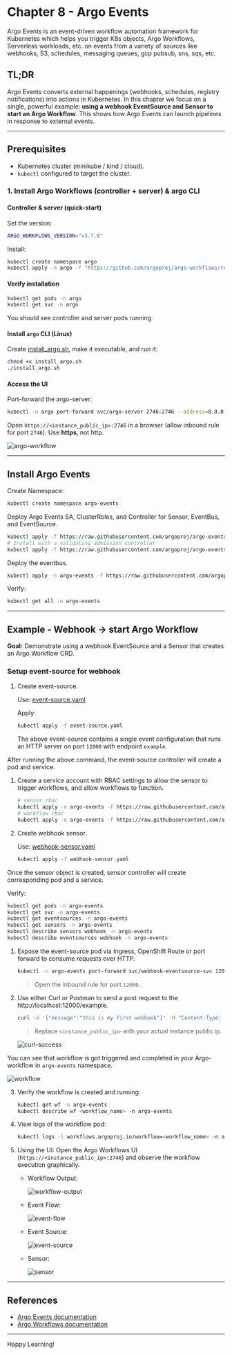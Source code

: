 # Chapter 8 - Argo Events

Argo Events is an event-driven workflow automation framework for Kubernetes which helps you trigger K8s objects, Argo Workflows, Serverless workloads, etc. on events from a variety of sources like webhooks, S3, schedules, messaging queues, gcp pubsub, sns, sqs, etc.

## TL;DR

Argo Events converts external happenings (webhooks, schedules, registry notifications) into actions in Kubernetes. In this chapter we focus on a single, powerful example: **using a webhook EventSource and Sensor to start an Argo Workflow**. This shows how Argo Events can launch pipelines in response to external events.

---

## Prerequisites

* Kubernetes cluster (minikube / kind / cloud).
* `kubectl` configured to target the cluster.

### 1. Install Argo Workflows (controller + server) & argo CLI

#### Controller & server (quick-start)

Set the version:

```bash
ARGO_WORKFLOWS_VERSION="v3.7.0"
```

Install:

```bash
kubectl create namespace argo
kubectl apply -n argo -f "https://github.com/argoproj/argo-workflows/releases/download/${ARGO_WORKFLOWS_VERSION}/quick-start-minimal.yaml"
```

#### Verify installation

```bash
kubectl get pods -n argo
kubectl get svc -n argo
```

You should see controller and server pods running.

#### Install `argo` CLI (Linux)

Create [install\_argo.sh](install_argo.sh), make it executable, and run it:

```bash
chmod +x install_argo.sh
./install_argo.sh
```

#### Access the UI

Port-forward the argo-server:

```bash
kubectl -n argo port-forward svc/argo-server 2746:2746 --address=0.0.0.0 &
```

Open `https://<instance_public_ip>:2746` in a browser (allow inbound rule for port `2746`). Use **https**, not http.

![argo-workflow](output_images/image-3.png)

---

## Install Argo Events

Create Namespace:
```bash
kubectl create namespace argo-events
```

Deploy Argo Events SA, ClusterRoles, and Controller for Sensor, EventBus, and EventSource.

```bash
kubectl apply -f https://raw.githubusercontent.com/argoproj/argo-events/stable/manifests/install.yaml
# Install with a validating admission controller
kubectl apply -f https://raw.githubusercontent.com/argoproj/argo-events/stable/manifests/install-validating-webhook.yaml
```

Deploy the eventbus.
```bash
kubectl apply -n argo-events -f https://raw.githubusercontent.com/argoproj/argo-events/stable/examples/eventbus/native.yaml
```

Verify:

```bash
kubectl get all -n argo-events
```

---

## Example - Webhook → start Argo Workflow

**Goal:** Demonstrate using a webhook EventSource and a Sensor that creates an Argo Workflow CRD.

### Setup event-source for webhook

1. Create event-source.

    Use: [event-source.yaml](event-source.yaml)

    Apply:
    ```bash
    kubectl apply -f event-source.yaml
    ```

    The above event-source contains a single event configuration that runs an HTTP server on port `12000` with endpoint `example`.

After running the above command, the event-source controller will create a pod and service.

1. Create a service account with RBAC settings to allow the sensor to trigger workflows, and allow workflows to function.

    ```bash
    # sensor rbac
    kubectl apply -n argo-events -f https://raw.githubusercontent.com/argoproj/argo-events/master/examples/rbac/sensor-rbac.yaml
    # workflow rbac
    kubectl apply -n argo-events -f https://raw.githubusercontent.com/argoproj/argo-events/master/examples/rbac/workflow-rbac.yaml
    ```

2. Create webhook sensor.

    Use: [webhook-sensor.yaml](webhook-sensor.yaml)

    ```bash
    kubectl apply -f webhook-sensor.yaml
    ```

Once the sensor object is created, sensor controller will create corresponding pod and a service.

Verify:

```bash
kubectl get pods -n argo-events
kubectl get svc -n argo-events
kubectl get eventsources -n argo-events
kubectl get sensors -n argo-events
kubectl describe sensors webhook -n argo-events
kubectl describe eventsources webhook -n argo-events
```


1. Expose the event-source pod via Ingress, OpenShift Route or port forward to consume requests over HTTP.

    ```bash
    kubectl -n argo-events port-forward svc/webhook-eventsource-svc 12000:12000 --address=0.0.0.0 &
    ```

    > Open the inbound rule for port `12000`.

2. Use either Curl or Postman to send a post request to the http://localhost:12000/example.

    ```bash
    curl -d '{"message":"this is my first webhook"}' -H "Content-Type: application/json" -X POST http://<instance_public_ip>:12000/example
    ```

    > Replace `<instance_public_ip>` with your actual instance public ip.

    ![curl-success](output_images/image-2.png)

You can see that workflow is got triggered and completed in your Argo-workflow in `argo-events` namespace.

![workflow](output_images/image-1.png)

3. Verify the workflow is created and running:
    ```bash
    kubectl get wf -n argo-events
    kubectl describe wf <workflow_name> -n argo-events
    ```

4. View logs of the workflow pod:
    ```bash
    kubectl logs -l workflows.argoproj.io/workflow=<workflow_name> -n argo-events
    ```

5. Using the UI:
   Open the Argo Workflows UI (`https://<instance_public_ip>:2746`) and observe the workflow execution graphically.

    * Workflow Output:

        ![workflow-output](output_images/image-4.png)
    
    * Event Flow:

        ![event-flow](output_images/image-5.png)

    * Event Source:

        ![event-source](output_images/image-6.png)

    * Sensor:

        ![sensor](output_images/image-7.png)
    
---

## References

* [Argo Events documentation](https://argoproj.github.io/argo-events/)
* [Argo Workflows documentation](https://argo-workflows.readthedocs.io/en/latest/)

---

Happy Learning!